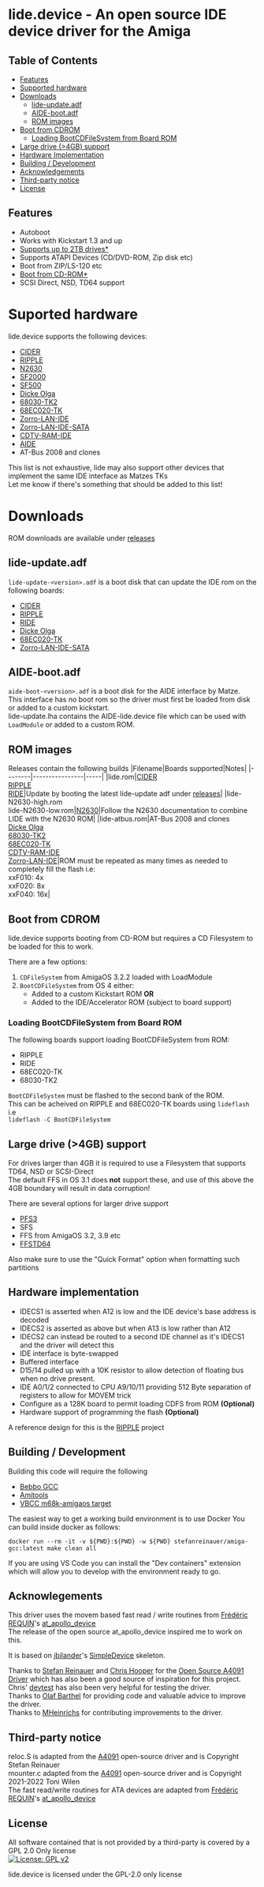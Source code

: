 # lide.device - An open source IDE device driver for the Amiga

## Table of Contents
* [Features](#features)
* [Supported hardware](#suported-hardware)
* [Downloads](#downloads)
    * [lide-update.adf](#lide-updateadf)
    * [AIDE-boot.adf](#aide-bootadf)
    * [ROM images](#rom-images)
* [Boot from CDROM](#boot-from-cdrom)
    * [Loading BootCDFileSystem from Board ROM](#loading-bootcdfilesystem-from-board-rom)
* [Large drive (>4GB) support](#large-drive-4gb-support)
* [Hardware Implementation](#hardware-implementation)
* [Building / Development](#building--development)
* [Acknowledgements](#acknowlegements)
* [Third-party notice](#third-party-notice)
* [License](#license)

## Features
* Autoboot
* Works with Kickstart 1.3 and up
* [Supports up to 2TB drives*](#large-drive-4gb-support)
* Supports ATAPI Devices (CD/DVD-ROM, Zip disk etc)
* Boot from ZIP/LS-120 etc
* [Boot from CD-ROM*](#boot-from-cd-rom)
* SCSI Direct, NSD, TD64 support

# Suported hardware
lide.device supports the following devices:
* [CIDER](https://github.com/LIV2/CIDER)
* [RIPPLE](https://github.com/LIV2/RIPPLE-IDE)
* [N2630](https://github.com/jasonsbeer/Amiga-N2630)
* [SF2000](https://github.com/jbilander/SF2000)
* [SF500](https://github.com/jbilander/SF500)
* [Dicke Olga](https://www.amibay.com/threads/dicke-olga-030-cpu-64-128mb-accelerator-card-for-a2000-amiga-official-host.2443695/)
* [68030-TK2](https://gitlab.com/MHeinrichs/68030-tk2)
* [68EC020-TK](https://gitlab.com/MHeinrichs/68EC020-TK)
* [Zorro-LAN-IDE](https://gitlab.com/MHeinrichs/Zorro-LAN-IDE)
* [Zorro-LAN-IDE-SATA](https://gitlab.com/Hamag/zorrolanidesata)
* [CDTV-RAM-IDE](https://gitlab.com/MHeinrichs/CDTV-RAM-IDE)
* [AIDE](https://gitlab.com/MHeinrichs/AIDE)
* AT-Bus 2008 and clones

This list is not exhaustive, lide may also support other devices that implement the same IDE interface as Matzes TKs  
Let me know if there's something that should be added to this list!

# Downloads
ROM downloads are available under [releases](https://github.com/LIV2/lide.device/releases)

## lide-update.adf
`lide-update-<version>.adf` is a boot disk that can update the IDE rom on the following boards:
* [CIDER](https://github.com/LIV2/CIDER)
* [RIPPLE](https://github.com/LIV2/RIPPLE-IDE)
* [RIDE](https://github.com/LIV2/RIDE)
* [Dicke Olga](https://www.amibay.com/threads/dicke-olga-030-cpu-64-128mb-accelerator-card-for-a2000-amiga-official-host.2443695/)
* [68EC020-TK](https://gitlab.com/MHeinrichs/68EC020-TK)
* [Zorro-LAN-IDE-SATA](https://gitlab.com/Hamag/zorrolanidesata)

## AIDE-boot.adf
`aide-boot-<version>.adf` is a boot disk for the AIDE interface by Matze.  
This interface has no boot rom so the driver must first be loaded from disk or added to a custom kickstart.  
lide-update.lha contains the AIDE-lide.device file which can be used with `LoadModule` or added to a custom ROM.

## ROM images
Releases contain the following builds
|Filename|Boards supported|Notes|
|--------|----------------|-----|
|lide.rom|[CIDER](https://github.com/LIV2/CIDER)<br/>[RIPPLE](https://github.com/LIV2/RIPPLE-IDE)<br/>[RIDE](https://github.com/LIV2/RIDE)|Update by booting the latest lide-update adf under [releases](https://github.com/LIV2/lide.device/releases)|
|lide-N2630-high.rom<br>lide-N2630-low.rom|[N2630](https://github.com/jasonsbeer/Amiga-N2630)|Follow the N2630 documentation to combine LIDE with the N2630 ROM|
|lide-atbus.rom|AT-Bus 2008 and clones<br>[Dicke Olga](https://www.amibay.com/threads/dicke-olga-030-cpu-64-128mb-accelerator-card-for-a2000-amiga-official-host.2443695/)<br>[68030-TK2](https://gitlab.com/MHeinrichs/68030-tk2)<br>[68EC020-TK](https://gitlab.com/MHeinrichs/68EC020-TK)<br>[CDTV-RAM-IDE](https://gitlab.com/MHeinrichs/CDTV-RAM-IDE)<br>[Zorro-LAN-IDE](https://gitlab.com/MHeinrichs/Zorro-LAN-IDE)|ROM must be repeated as many times as needed to completely fill the flash i.e:<br>xxF010: 4x<br>xxF020: 8x<br>xxF040: 16x|

## Boot from CDROM
lide.device supports booting from CD-ROM but requires a CD Filesystem to be loaded for this to work.

There are a few options:
1. `CDFileSystem` from AmigaOS 3.2.2 loaded with LoadModule
2. `BootCDFileSystem` from OS 4 either:
    * Added to a custom Kickstart ROM **OR**
    * Added to the IDE/Accelerator ROM (subject to board support)

### Loading BootCDFileSystem from Board ROM
The following boards support loading BootCDFileSystem from ROM:
* RIPPLE
* RIDE
* 68EC020-TK
* 68030-TK2

`BootCDFileSystem` must be flashed to the second bank of the ROM.  
This can be acheived on RIPPLE and 68EC020-TK boards using `lideflash` i.e  
`lideflash -C BootCDFileSystem`

## Large drive (>4GB) support
For drives larger than 4GB it is required to use a Filesystem that supports TD64, NSD or SCSI-Direct  
The default FFS in OS 3.1 does **not** support these, and use of this above the 4GB boundary will result in data corruption!

There are several options for larger drive support
* [PFS3](https://aminet.net/package/disk/misc/pfs3aio)
* SFS
* FFS from AmigaOS 3.2, 3.9 etc
* [FFSTD64](https://aminet.net/package/disk/misc/ffstd64)

Also make sure to use the "Quick Format" option when formatting such partitions

## Hardware implementation
* IDECS1 is asserted when A12 is low and the IDE device's base address is decoded
* IDECS2 is asserted as above but when A13 is low rather than A12
* IDECS2 can instead be routed to a second IDE channel as it's IDECS1 and the driver will detect this
* IDE interface is byte-swapped
* Buffered interface
* D15/14 pulled up with a 10K resistor to allow detection of floating bus when no drive present.
* IDE A0/1/2 connected to CPU A9/10/11 providing 512 Byte separation of registers to allow for MOVEM trick
* Configure as a 128K board to permit loading CDFS from ROM **(Optional)**
* Hardware support of programming the flash **(Optional)**

A reference design for this is the [RIPPLE](https://github.com/LIV2/RIPPLE-IDE) project

## Building / Development
Building this code will require the following
* [Bebbo GCC](https://github.com/bebbo/amiga-gcc)
* [Amitools](https://github.com/cnvogelg/amitools)
* [VBCC m68k-amigaos target](http://phoenix.owl.de/vbcc/2022-05-22/vbcc_target_m68k-amigaos.lha)

The easiest way to get a working build environment is to use Docker
You can build inside docker as follows:
```  
docker run --rm -it -v ${PWD}:${PWD} -w ${PWD} stefanreinauer/amiga-gcc:latest make clean all
```

If you are using VS Code you can install the "Dev containers" extension which will allow you to develop with the environment ready to go.

## Acknowlegements
This driver uses the movem based fast read / write routines from [Frédéric REQUIN](https://github.com/fredrequin)'s [at_apollo_device](https://github.com/fredrequin/at_apollo_device)  
The release of the open source at_apollo_device inspired me to work on this.  

It is based on [jbilander](https://github.com/jbilander)'s [SimpleDevice](https://github.com/jbilander/SimpleDevice) skeleton.  

Thanks to [Stefan Reinauer](https://github.com/reinauer) and [Chris Hooper](https://github.com/cdhooper) for the [Open Source A4091 Driver](https://github.com/a4091/a4091-software/) which has also been a good source of inspiration for this project.  
Chris' [devtest](https://github.com/cdhooper/amiga_devtest) has also been very helpful for testing the driver.  
Thanks to [Olaf Barthel](https://github.com/obarthel) for providing code and valuable advice to improve the driver.  
Thanks to [MHeinrichs](https://gitlab.com/MHeinrichs) for contributing improvements to the driver.

## Third-party notice
reloc.S is adapted from the [A4091](https://github.com/A4091/a4091-software) open-source driver and is Copyright Stefan Reinauer  
mounter.c adapted from the [A4091](https://github.com/A4091/a4091-software) open-source driver and is Copyright 2021-2022 Toni Wilen  
The fast read/write routines for ATA devices are adapted from [Frédéric REQUIN](https://github.com/fredrequin)'s [at_apollo_device](https://github.com/fredrequin/at_apollo_device)  

## License
All software contained that is not provided by a third-party is covered by a GPL 2.0 Only license  
[![License: GPL v2](https://img.shields.io/badge/License-GPL_v2-blue.svg)](https://www.gnu.org/licenses/old-licenses/gpl-2.0.en.html)


lide.device is licensed under the GPL-2.0 only license
